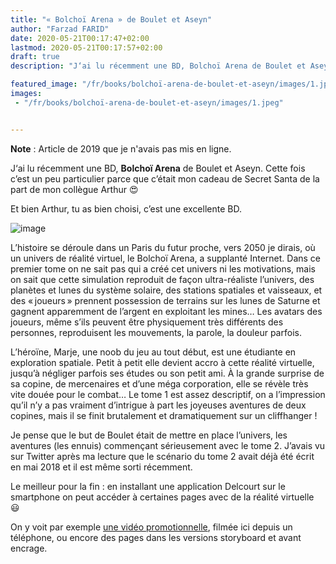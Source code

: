 ```yaml
---
title: "« Bolchoï Arena » de Boulet et Aseyn"
author: "Farzad FARID"
date: 2020-05-21T00:17:47+02:00
lastmod: 2020-05-21T00:17:57+02:00
draft: true
description: "J‘ai lu récemment une BD, Bolchoï Arena de Boulet et Aseyn. Cette fois c’est un peu particulier parce que c’était mon cadeau de Secret…"

featured_image: "/fr/books/bolchoï-arena-de-boulet-et-aseyn/images/1.jpeg" 
images:
 - "/fr/books/bolchoï-arena-de-boulet-et-aseyn/images/1.jpeg"


---
```


**Note** : Article de 2019 que je n'avais pas mis en ligne.

J‘ai lu récemment une BD, **Bolchoï Arena** de Boulet et Aseyn. Cette fois c’est un peu particulier parce que c’était mon cadeau de Secret Santa de la part de mon collègue Arthur 😍

Et bien Arthur, tu as bien choisi, c’est une excellente BD.




![image](images/1.jpeg#layoutTextWidth)



L’histoire se déroule dans un Paris du futur proche, vers 2050 je dirais, où un univers de réalité virtuel, le Bolchoï Arena, a supplanté Internet. Dans ce premier tome on ne sait pas qui a créé cet univers ni les motivations, mais on sait que cette simulation reproduit de façon ultra-réaliste l’univers, des planètes et lunes du système solaire, des stations spatiales et vaisseaux, et des « joueurs » prennent possession de terrains sur les lunes de Saturne et gagnent apparemment de l’argent en exploitant les mines… Les avatars des joueurs, même s’ils peuvent être physiquement très différents des personnes, reproduisent les mouvements, la parole, la douleur parfois.

L’héroïne, Marje, une noob du jeu au tout début, est une étudiante en exploration spatiale. Petit à petit elle devient accro à cette réalité virtuelle, jusqu’à négliger parfois ses études ou son petit ami. À la grande surprise de sa copine, de mercenaires et d’une méga corporation, elle se révèle très vite douée pour le combat… Le tome 1 est assez descriptif, on a l’impression qu’il n’y a pas vraiment d’intrigue à part les joyeuses aventures de deux copines, mais il se finit brutalement et dramatiquement sur un cliffhanger !

Je pense que le but de Boulet était de mettre en place l’univers, les aventures (les ennuis) commençant sérieusement avec le tome 2. J’avais vu sur Twitter après ma lecture que le scénario du tome 2 avait déjà été écrit en mai 2018 et il est même sorti récemment.

Le meilleur pour la fin : en installant une application Delcourt sur le smartphone on peut accéder à certaines pages avec de la réalité virtuelle 😃

On y voit par exemple [une vidéo promotionnelle](https://www.dropbox.com/s/vdmssvpa3naqgo5/Bolcho%C3%AF%20Arena%20VR.mov?dl=0), filmée ici depuis un téléphone, ou encore des pages dans les versions storyboard et avant encrage.
